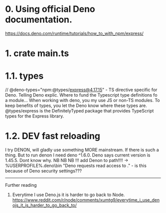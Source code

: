 # 0. Using official Deno documentation.

https://docs.deno.com/runtime/tutorials/how_to_with_npm/express/

# 1. crate main.ts

# 1.1. types

// @deno-types="npm:@types/express@4.17.15" - TS directive specific for Deno. Telling Deno explic. Where to fund the Typescript type definitions fo a module...
When working with deno, you my use JS or non-TS modules. To keep benefits of types, you let the Deno know where these types are.
@types/express is the DefinitelyTyped package that provides TypeScript types for the Express library.

# 1.2. DEV fast reloading

I try DENON, will gladly use something MORE mainstream. If there is such a thing.
But to run denon I need deno ^1.6.0.
Deno says current version is 1.45.5.
Dont know why.
NB NB NB !!! add Denon to path!!!! -> %USERPROFILE%\.deno\bin
"Deno requests read access to <CWD>." - is this because of Deno security settings???

---

Further reading

1. Everytime I use Deno.js it is harder to go back to Node.
   https://www.reddit.com/r/node/comments/xumtg9/everytime_i_use_denojs_it_is_harder_to_go_back_to/
